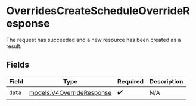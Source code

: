 # OverridesCreateScheduleOverrideResponse

The request has succeeded and a new resource has been created as a result.


## Fields

| Field                                                        | Type                                                         | Required                                                     | Description                                                  |
| ------------------------------------------------------------ | ------------------------------------------------------------ | ------------------------------------------------------------ | ------------------------------------------------------------ |
| `data`                                                       | [models.V4OverrideResponse](../models/v4overrideresponse.md) | :heavy_check_mark:                                           | N/A                                                          |